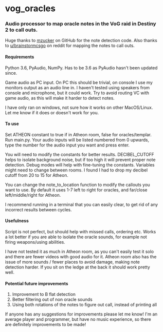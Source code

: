 # vog_oracles
### Audio processor to map oracle notes in the VoG raid in Destiny 2 to call outs.

Huge thanks to [mzucker](https://github.com/mzucker/python-tuner) on GitHub for the note detection code. Also thanks to [u/brainstormcsgo](https://www.reddit.com/r/DestinyTheGame/comments/njo9zl/had_a_bunch_of_people_asking_if_you_have_perfect/) on reddit for mapping the notes to call outs.

#### Requirements
Python 3.6, PyAudio, NumPy. Has to be 3.6 as PyAudio hasn't been updated since.

Game audio as PC input. On PC this should be trivial, on console I use my monitors output as an audio line in. I haven't tested using speakers from console and microphone, but it could work. Try to avoid routing VC with game audio, as this will make it harder to detect notes.

I have only ran on windows, not sure how it works on other MacOS/Linux. Let me know if it does or doesn't work for you.

#### To use
Set ATHEON constant to true if in Atheon room, false for oracles/templar. Run main.py. Your audio inputs will be listed numbered from 0 upwards, type the number for the audio input you want and press enter.

You will need to modify the constants for better results. DECIBEL_CUTOFF helps to isolate background noise, but if too high it will prevent proper note detection. Debug modes will help with fine-tuning the constants. Variables might need to change between rooms. I found I had to drop my decibel cutoff from 20 to 15 for Atheon.

You can change the note_to_location function to modify the callouts you want to use. By default it uses 1-7 left to right for oracles, and far/close left/middle/right for Atheon.

I recommend running in a terminal that you can easily clear, to get rid of any incorrect results between cycles.

#### Usefulness
Script is not perfect, but should help with missed calls, ordering etc. Works a lot better if you are able to isolate the oracle sounds, for example not firing weapons/using abilities.

I have not tested it as much in Atheon room, as you can't easily test it solo and there are fewer videos with good audio for it. Atheon room also has the issue of more sounds / fewer places to avoid damage, making note detection harder. If you sit on the ledge at the back it should work pretty well.

#### Potential future improvements
1. Improvement to B flat detection
1. Better filtering out of non oracle sounds
1. Using both rotations of the notes to figure out call, instead of printing all

If anyone has any suggestions for improvements please let me know! I'm an average player and programmer, but have no music experience, so there are definitely improvements to be made!
